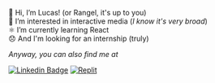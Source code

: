 👋 Hi, I’m Lucas! (or Rangel, it's up to you)  
🗿 I’m interested in interactive media (*I know it's very broad*)  
⚛️ I’m currently learning React  
😞 And I'm looking for an internship (truly)

*Anyway, you can also find me at*

[![Linkedin Badge](https://img.shields.io/badge/-/lucasrgcruz-blue?style=flat&logo=Linkedin&logoColor=white)](https://www.linkedin.com/in/lucasrgcruz/)
[![Replit](https://img.shields.io/badge/-/sbohfm-black?style=flat&logo=Replit&logoColor=white)](https://replit.com/@sbohfm)
